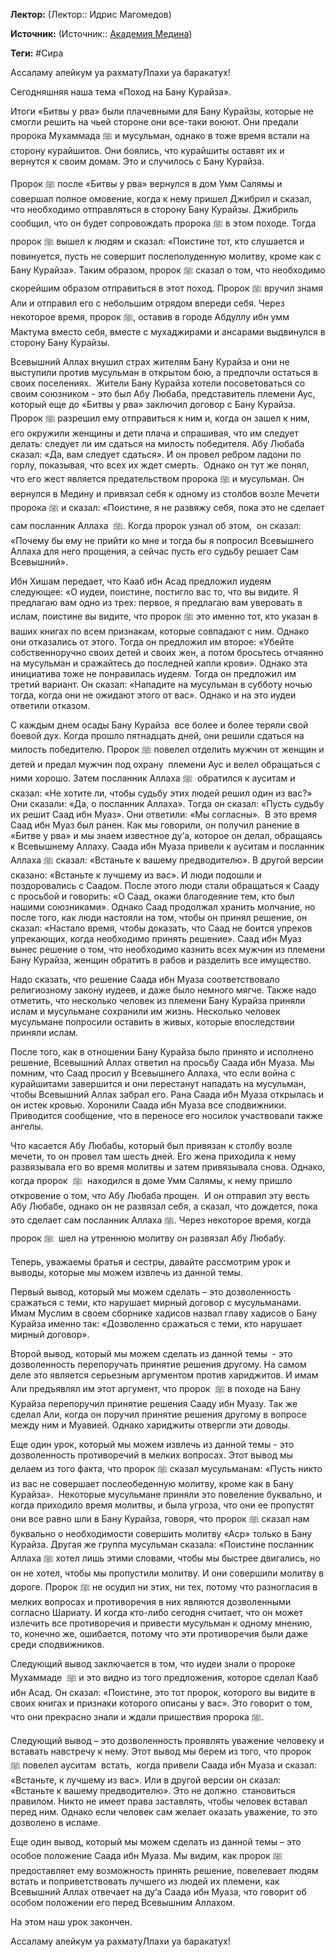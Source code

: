 **Лектор:** (Лектор:: Идрис Магомедов)

**Источник:** (Источник:: [Академия Медина](https://web.medinaschool.org/school/))

**Теги:** #Сира

Ассаламу алейкум уа рахматуЛлахи уа баракатух!


Сегодняшняя наша тема «Поход на Бану Курайза».


Итоги «Битвы у рва» были плачевными для Бану Курайзы, которые не смогли решить на чьей стороне они все-таки воюют. Они предали пророка Мухаммада ﷺ и мусульман, однако в тоже время встали на сторону курайшитов. Они боялись, что курайшиты оставят их и вернутся к своим домам. Это и случилось с Бану Курайза.


Пророк ﷺ после «Битвы у рва» вернулся в дом Умм Салямы и совершал полное омовение, когда к нему пришел Джибрил и сказал, что необходимо отправляться в сторону Бану Курайзы. Джибриль сообщил, что он будет сопровождать пророка ﷺ в этом походе. Тогда пророк ﷺ вышел к людям и сказал: «Поистине тот, кто слушается и повинуется, пусть не совершит послеполуденную молитву, кроме как с Бану Курайза». Таким образом, пророк ﷺ сказал о том, что необходимо скорейшим образом отправиться в этот поход. Пророк ﷺ вручил знамя Али и отправил его с небольшим отрядом впереди себя. Через некоторое время, пророк ﷺ, оставив в городе Абдуллу ибн умм Мактума вместо себя, вместе с мухаджирами и ансарами выдвинулся в сторону Бану Курайзы.


Всевышний Аллах внушил страх жителям Бану Курайза и они не выступили против мусульман в открытом бою, а предпочли остаться в своих поселениях.  Жители Бану Курайза хотели посоветоваться со своим союзником - это был Абу Любаба, представитель племени Аус, который еще до «Битвы у рва» заключил договор с Бану Курайза. Пророк ﷺ разрешил ему отправиться к ним и, когда он зашел к ним, его окружили женщины и дети плача и спрашивая, что им следует делать: следует ли им сдаться на милость победителя. Абу Любаба сказал: «Да, вам следует сдаться». И он провел ребром ладони по горлу, показывая, что всех их ждет смерть.  Однако он тут же понял, что его жест является предательством пророка ﷺ и мусульман. Он вернулся в Медину и привязал себя к одному из столбов возле Мечети пророка ﷺ и сказал: «Поистине, я не развяжу себя, пока это не сделает сам посланник Аллаха  ﷺ. Когда пророк узнал об этом,  он сказал: «Почему бы ему не прийти ко мне и тогда бы я попросил Всевышнего Аллаха для него прощения, а сейчас пусть его судьбу решает Сам Всевышний».  


Ибн Хишам передает, что Кааб ибн Асад предложил иудеям следующее: «О иудеи, поистине, постигло вас то, что вы видите. Я предлагаю вам одно из трех: первое, я предлагаю вам уверовать в ислам, поистине вы видите, что пророк ﷺ это именно тот, кто указан в ваших книгах по всем признакам, которые совпадают с ним. Однако они отказались от этого. Тогда он предложил им второе: «Убейте собственноручно своих детей и своих жен, а потом бросьтесь отчаянно на мусульман и сражайтесь до последней капли крови». Однако эта инициатива тоже не понравилась иудеям. Тогда он предложил им третий вариант. Он сказал: «Нападите на мусульман в субботу ночью тогда, когда они не ожидают этого от вас». Однако и на это иудеи ответили отказом.


С каждым днем осады Бану Курайза  все более и более теряли свой боевой дух. Когда прошло пятнадцать дней, они решили сдаться на милость победителю. Пророк ﷺ повелел отделить мужчин от женщин и детей и предал мужчин под охрану  племени Аус и велел обращаться с ними хорошо. Затем посланник Аллаха ﷺ  обратился к ауситам и сказал: «Не хотите ли, чтобы судьбу этих людей решил один из вас?» Они сказали: «Да, о посланник Аллаха». Тогда он сказал: «Пусть судьбу их решит Саад ибн Муаз». Они ответили: «Мы согласны».  В это время Саад ибн Муаз был ранен. Как мы говорили, он получил ранение в «Битве у рва» и мы знаем известное ду‘а, которое он делал, обращаясь к Всевышнему Аллаху. Саада ибн Муаза привели к ауситам и посланник Аллаха ﷺ сказал: «Встаньте к вашему предводителю». В другой версии сказано: «Встаньте к лучшему из вас». И люди подошли и поздоровались с Саадом. После этого люди стали обращаться к Сааду с просьбой и говорить: «О Саад, окажи благодеяние тем, кто был нашими союзниками». Однако Саад продолжал хранить молчание, но после того, как люди настояли на том, чтобы он принял решение, он сказал: «Настало время, чтобы доказать, что Саад не боится упреков упрекающих, когда необходимо принять решение». Саад ибн Муаз вынес решение о том, что необходимо казнить всех мужчин из племени Бану Курайза, женщин обратить в рабов и разделить все имущество.


Надо сказать, что решение Саада ибн Муаза соответствовало религиозному закону иудеев, и даже было немного мягче. Также надо отметить, что несколько человек из племени Бану Курайза приняли ислам и мусульмане сохранили им жизнь. Несколько человек мусульмане попросили оставить в живых, которые впоследствии приняли ислам.


После того, как в отношении Бану Курайза было принято и исполнено решение, Всевышний Аллах ответил на просьбу Саада ибн Муаза. Мы помним, что Саад просил у Всевышнего Аллаха, что если война с курайшитами завершится и они перестанут нападать на мусульман, чтобы Всевышний Аллах забрал его. Рана Саада ибн Муаза открылась и он истек кровью. Хоронили Саада ибн Муаза все сподвижники. Приводится сообщение, что в переносе его носилок участвовали также ангелы.


Что касается Абу Любабы, который был привязан к столбу возле мечети, то он провел там шесть дней. Его жена приходила к нему развязывала его во время молитвы и затем привязывала снова. Однако, когда пророк  ﷺ  находился в доме Умм Салямы, к нему пришло откровение о том, что Абу Любаба прощен.  И он отправил эту весть Абу Любабе, однако он не развязал себя, а сказал, что дождется, пока это сделает сам посланник Аллаха ﷺ. Через некоторое время, когда пророк ﷺ  шел на утреннюю молитву он развязал Абу Любабу.


Теперь, уважаемы братья и сестры, давайте рассмотрим урок и выводы, которые мы можем извлечь из данной темы.


Первый вывод, который мы можем сделать – это дозволенность сражаться с теми, кто нарушает мирный договор с мусульманами. Имам Муслим в своем сборнике хадисов назвал главу хадисов о Бану Курайза именно так: «Дозволенно сражаться с теми, кто нарушает мирный договор».


Второй вывод, который мы можем сделать из данной темы  - это дозволенность перепоручать принятие решения другому. На самом деле это является серьезным аргументом против хариджитов. И имам Али предъявлял им этот аргумент, что пророк  ﷺ в походе на Бану Курайза перепоручил принятие решения Сааду ибн Муазу. Так же сделал Али, когда он поручил принятие решения другому в вопросе между ним и Муавией. Однако хариджиты отвергли эти доводы.


Еще один урок, который мы можем извлечь из данной темы - это дозволенность противоречий в мелких вопросах. Этот вывод мы делаем из того факта, что пророк ﷺ сказал мусульманам: «Пусть никто из вас не совершает послеобеденную молитву, кроме как в Бану Курайза».  Некоторые мусульмане приняли это повеление буквально, и когда приходило время молитвы, и была угроза, что они ее пропустят  они все равно шли в Бану Курайза, говоря, что пророк ﷺ сказал нам буквально о необходимости совершить молитву «Аср» только в Бану Курайза. Другая же группа мусульман сказала: «Поистине посланник Аллаха ﷺ хотел лишь этими словами, чтобы мы быстрее двигались, но он не хотел, чтобы мы пропустили молитву. И они совершили молитву в дороге. Пророк ﷺ не осудил ни этих, ни тех, потому что разногласия в мелких вопросах и противоречия в них являются дозволенными согласно Шариату. И когда кто-либо сегодня считает, что он может излечить все противоречия и привести мусульман к одному мнению, то, конечно же, ошибается, потому что эти противоречия были даже среди сподвижников. 


Следующий вывод заключается в том, что иудеи знали о пророке Мухаммаде  ﷺ и это видно из того предложения, которое сделал Кааб ибн Асад. Он сказал: «Поистине, это тот пророк, которого вы видите в своих книгах и признаки которого описаны у вас». Это говорит о том, что они прекрасно знали и ждали пришествия пророка ﷺ.


Следующий вывод – это дозволенность проявлять уважение человеку и вставать навстречу к нему. Этот вывод мы берем из того, что пророк  ﷺ повелел ауситам  встать,  когда привели Саада ибн Муаза и сказал: «Встаньте, к лучшему из вас». Или в другой версии он сказал: «Встаньте к вашему предводителю». Это не должно  становиться правилом. Никто не имеет права заставлять, чтобы человек вставал перед ним. Однако если человек сам желает оказать уважение, то это дозволено в исламе.


Еще один вывод, который мы можем сделать из данной темы – это особое положение Саада ибн Муаза. Мы видим, как пророк ﷺ предоставляет ему возможность принять решение, повелевает людям встать и поприветствовать лучшего из людей их племени, как Всевышний Аллах отвечает на ду‘а Саада ибн Муаза, что говорит об особом положении его перед Всевышним Аллахом.


На этом наш урок закончен.


Ассаламу алейкум уа рахматуЛлахи уа баракатух!

